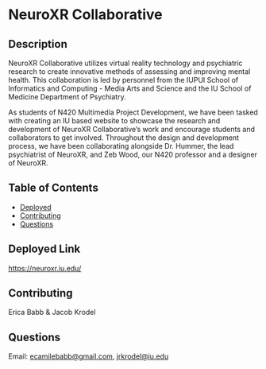 # NeuroXR Collaborative

## Description

NeuroXR Collaborative utilizes virtual reality technology and psychiatric research to create innovative methods of assessing and improving mental health. This collaboration is led by personnel from the IUPUI School of Informatics and Computing - Media Arts and Science and the IU School of Medicine Department of Psychiatry.

As students of N420 Multimedia Project Development, we have been tasked with creating an IU based website to showcase the research and development of NeuroXR Collaborative’s work and encourage students and collaborators to get involved. Throughout the design and development process, we have been collaborating alongside Dr. Hummer, the lead psychiatrist of NeuroXR, and Zeb Wood, our N420 professor and a designer of NeuroXR.

## Table of Contents

- [Deployed](#deployed)
- [Contributing](#contributing)
- [Questions](#questions)

## Deployed Link

https://neuroxr.iu.edu/

## Contributing

Erica Babb & Jacob Krodel

## Questions

Email: ecamilebabb@gmail.com, jrkrodel@iu.edu
